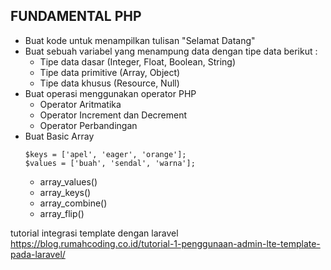 ## FUNDAMENTAL PHP 

- Buat kode untuk menampilkan tulisan "Selamat Datang"
- Buat sebuah variabel yang menampung data dengan tipe data berikut :
    - Tipe data dasar (Integer, Float, Boolean, String)
    - Tipe data primitive (Array, Object)
    - Tipe data khusus (Resource, Null)
- Buat operasi menggunakan operator PHP 
    - Operator Aritmatika
    - Operator Increment dan Decrement
    - Operator Perbandingan
- Buat Basic Array 
    ```
    $keys = ['apel', 'eager', 'orange'];
    $values = ['buah', 'sendal', 'warna'];
    ```
    - array_values() 
    - array_keys()
    - array_combine()
    - array_flip()


tutorial integrasi template dengan laravel 
https://blog.rumahcoding.co.id/tutorial-1-penggunaan-admin-lte-template-pada-laravel/
